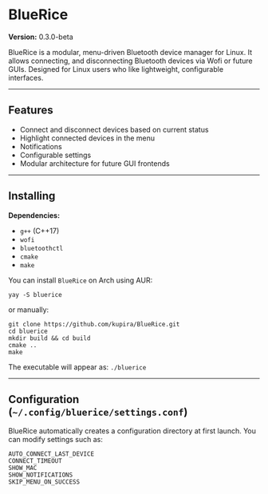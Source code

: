 # BlueRice

**Version:** 0.3.0-beta  

BlueRice is a modular, menu-driven Bluetooth device manager for Linux. It allows connecting, and disconnecting Bluetooth devices via Wofi or future GUIs. Designed for Linux users who like lightweight, configurable interfaces.

---

## Features

- Connect and disconnect devices based on current status
- Highlight connected devices in the menu
- Notifications
- Configurable settings
- Modular architecture for future GUI frontends

---

## Installing

**Dependencies:**

- `g++` (C++17)
- `wofi`
- `bluetoothctl`
- `cmake`
- `make`

You can install `BlueRice` on Arch using AUR:

```
yay -S bluerice
```
or manually:
```
git clone https://github.com/kupira/BlueRice.git
cd bluerice
mkdir build && cd build
cmake ..
make
```
The executable will appear as:
```./bluerice```

---
## Configuration (`~/.config/bluerice/settings.conf`)

BlueRice automatically creates a configuration directory at first launch. You can modify settings such as:

```
AUTO_CONNECT_LAST_DEVICE
CONNECT_TIMEOUT
SHOW_MAC
SHOW_NOTIFICATIONS
SKIP_MENU_ON_SUCCESS
```
